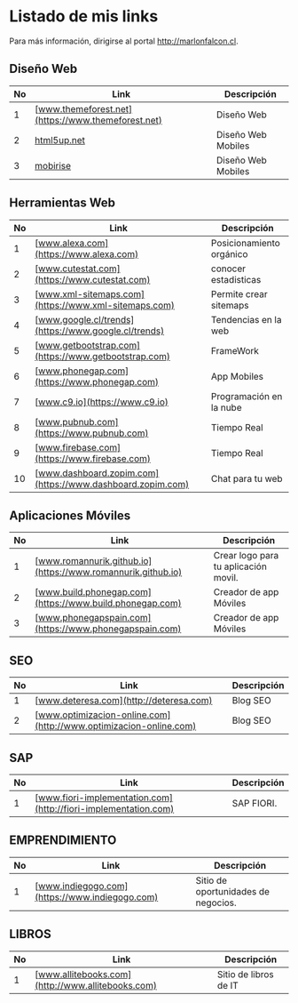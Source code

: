 
Listado de mis links
==================================================================
Para más información, dirigirse al portal http://marlonfalcon.cl.

[//]: # (addons)
Diseño Web 
--------------
No | Link | Descripción
--- | --- | ---
 1 | [www.themeforest.net](https://www.themeforest.net) | Diseño Web
 2 | [html5up.net](https://html5up.net/) | Diseño Web Mobiles
 3 | [mobirise](https://www.mobirise.com) | Diseño Web Mobiles



[//]: # (end addons)

Herramientas Web
--------------
No | Link | Descripción
--- | --- | ---
 1 | [www.alexa.com](https://www.alexa.com) | Posicionamiento orgánico
 2 | [www.cutestat.com](https://www.cutestat.com) | conocer estadisticas
 3 | [www.xml-sitemaps.com](https://www.xml-sitemaps.com) | Permite crear sitemaps
 4 | [www.google.cl/trends](https://www.google.cl/trends) | Tendencias en la web
 5 | [www.getbootstrap.com](https://www.getbootstrap.com) | FrameWork
 6 | [www.phonegap.com](https://www.phonegap.com) | App Mobiles
 7 | [www.c9.io](https://www.c9.io) | Programación en la nube
 8 | [www.pubnub.com](https://www.pubnub.com) | Tiempo Real
 9 | [www.firebase.com](https://www.firebase.com) | Tiempo Real
 10 | [www.dashboard.zopim.com](https://www.dashboard.zopim.com) | Chat para tu web


[//]: # (end addons)




Aplicaciones Móviles
--------------
No | Link | Descripción
--- | --- | ---
 1 | [www.romannurik.github.io](https://www.romannurik.github.io) | Crear logo para tu aplicación movil.
 2 | [www.build.phonegap.com](https://www.build.phonegap.com) | Creador de app Móviles
 3 | [www.phonegapspain.com](https://www.phonegapspain.com) | Creador de app Móviles

 
[//]: # (end addons)


 
 SEO
--------------
No | Link | Descripción
--- | --- | ---
 1 | [www.deteresa.com](http://deteresa.com) |Blog SEO
 2 | [www.optimizacion-online.com](http://www.optimizacion-online.com) |Blog SEO
[//]: # (end addons)


SAP
--------------
No | Link | Descripción
--- | --- | ---
 1 | [www.fiori-implementation.com](http://fiori-implementation.com) | SAP FIORI.
[//]: # (end addons)


EMPRENDIMIENTO
--------------
No | Link | Descripción
--- | --- | ---
 1 | [www.indiegogo.com](https://www.indiegogo.com) | Sitio de oportunidades de negocios.
[//]: # (end addons)



LIBROS
--------------
No | Link | Descripción
--- | --- | ---
 1 | [www.allitebooks.com](http://www.allitebooks.com) | Sitio de libros de IT
[//]: # (end addons)







